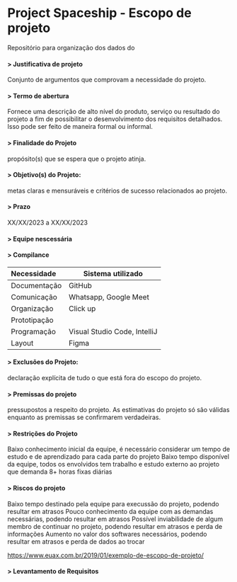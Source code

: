 # Project Spaceship - Escopo de projeto
Repositório para organização dos dados do 

#### > Justificativa de projeto
Conjunto de argumentos que comprovam a necessidade do projeto.

#### > Termo de abertura	
Fornece uma descrição de alto nível do produto, serviço ou resultado do projeto a fim de possibilitar o desenvolvimento dos requisitos detalhados. Isso pode ser feito de maneira formal ou informal. 

#### > Finalidade do Projeto 
propósito(s) que se espera que o projeto atinja.

#### > Objetivo(s) do Projeto:
metas claras e mensuráveis e critérios de sucesso relacionados ao projeto.

#### > Prazo
XX/XX/2023 a XX/XX/2023

#### > Equipe nescessária 


#### > Compilance

| Necessidade | Sistema utilizado |
| :------ | ----------- |
| Documentação | GitHub |
| Comunicação | Whatsapp, Google Meet |
| Organização | Click up |
| Prototipação | |
| Programação | Visual Studio Code, IntelliJ |
| Layout | Figma |

#### > Exclusões do Projeto: 
declaração explícita de tudo o que está fora do escopo do projeto.

#### > Premissas do projeto
pressupostos a respeito do projeto. As estimativas do projeto só são válidas enquanto as premissas se confirmarem verdadeiras.

#### > Restrições do Projeto
Baixo conhecimento inicial da equipe, é necessário considerar um tempo de estudo e de aprendizado para cada parte do projeto
Baixo tempo disponível da equipe, todos os envolvidos tem trabalho e estudo externo ao projeto que demanda 8+ horas fixas diárias

#### > Riscos do projeto
Baixo tempo destinado pela equipe para execussão do projeto, podendo resultar em atrasos
Pouco conhecimento da equipe com as demandas necessárias, podendo resultar em atrasos
Possível inviabilidade de algum membro de continuar no projeto, podendo resultar em atrasos e perda de informações
Aumento no valor dos softwares necessários, podendo resultar em atrasos e perda de dados ao trocar

https://www.euax.com.br/2019/01/exemplo-de-escopo-de-projeto/

#### > Levantamento de Requisitos

